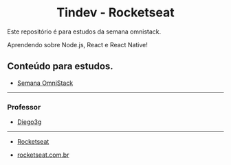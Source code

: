 <h1 align="center"> Tindev - Rocketseat</h1>

Este repositório é para estudos da semana omnistack.

Aprendendo sobre Node.js, React e React Native!

## Conteúdo para estudos.

- [Semana OmniStack](https://github.com/Rocketseat/semana-omnistack-8)

<hr>

### Professor

- [Diego3g](https://github.com/diego3g)

<hr>

- [Rocketseat](https://github.com/Rocketseat)

- [rocketseat.com.br](https://rocketseat.com.br)
